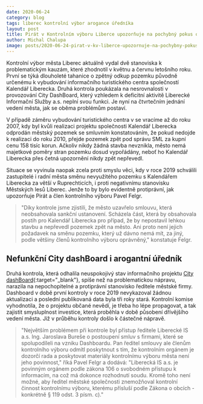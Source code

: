 ```yaml
---
date: 2020-06-24
category: blog
tags: liberec kontrolní výbor arogance úředníka
layout: post
title: Pirát v Kontrolním výboru Liberce upozorňuje na pochybný pokus o směnu pozemku i aroganci úředníka 
author: Michal Chalupa
image: posts/2020-06-24-pirat-v-kv-liberce-upozornuje-na-pochybny-pokus-o-smenu-pozemku.jpg
---
```

Kontrolní výbor města Liberec aktuálně vydal dvě stanoviska k problematickým kauzám, které zhodnotil v květnu a červnu letošního roku. První se týká dlouholeté tahanice o zpětný odkup pozemku původně určenému k vybudování informačního turistického centra společností Kalendář Liberecka. Druhá kontrola poukázala na nesrovnalosti v provozování City DashBoard, který vzhledem k deficitní aktivitě Liberecké Informační Služby a.s. neplní svou funkci. Je nyní na čtvrtečním jednání vedení města, jak se oběma problémům postaví.

V případě záměru vybudování turistického centra v se vracíme až do roku 2007, kdy byl kvůli realizaci projektu společnosti Kalendář Liberecka odprodán městský pozemek se smluvním konstatováním, že pokud nedojde k realizaci do roku 2010, přejde pozemek zpět pod správu SML za kupní cenu 158 tisíc korun. Ačkoliv nikdy žádná stavba nevznikla, město nemá majetkové poměry stran pozemku dosud vypořádány, neboť ho Kalendář Liberecka přes četná upozornění nikdy zpět nepřevedl. 

Situace se vyvinula naopak zcela proti smyslu věci, kdy v roce 2019 schválili zastupitelé i radní města směnu nevyužitého pozemku s Kalendářem Liberecka za větší v Ruprechticích, i proti negativnímu stanovisku Městských lesů Liberec. Jenže to by bylo evidentně protiprávní, jak upozorňuje Pirát a člen kontrolního výboru Pavel Felgr.

> "Díky kontrole jsme zjistili, že město uzavřelo smlouvu, která neobsahovala sankční ustanovení. Scházela část, která by obsahovala postih pro Kalendář Liberecka pro případ, že by nepostavil lehkou stavbu a nepřevedl pozemek zpět na město. Ani proto není jejich požadavek na směnu pozemku, který už dávno nemá mít, za jiný, podle většiny členů kontrolního výboru oprávněný," konstatuje Felgr.

## Nefunkční City dashBoard i arogantní úředník

Druhá kontrola, která odhalila neuspokojivý stav informačního projektu [City dashBoard](https://dashboard.liberec.cz/cs-CZ/){:target="_blank"}, spíše než na problematickou nápravu, narazila na nepochopitelné a protiprávní stanovisko ředitele městské firmy. Dashboard v době první kontroly v roce 2019 nevykazoval žádnou aktualizaci a poslední publikovaná data byla tři roky stará. Kontrolní komise vyhodnotila, že o projektu občané nevědí, je třeba ho lépe propagovat, a tak zajistit smysluplnost investice, která proběhla v době působení dřívějšího vedení města. Již v průběhu kontroly došlo k částečné nápravě.

> "Největším problémem při kontrole byl přístup ředitele Liberecké IS a.s. Ing. Jaroslava Bureše o postoupení smluv s firmami, které se spolupodíleli na vzniku Dashboardu. Pan ředitel smlouvy ale členům kontrolního výboru odmítl poskytnout s tím, že kontrolním orgánem je dozorčí rada a poskytovat materiály kontrolnímu výboru města není jeho povinnost," říká Pavel Felgr a dodává: "Liberecká IS a.s. je povinným orgánem podle zákona 106 o svobodném přístupu k informacím, na což má dokonce rozhodnutí soudu. Kromě toho není možné, aby ředitel městské společnosti znemožňoval kontrolní činnost kontrolnímu výboru, kterému přísluší podle Zákona o obcích - konkrétně § 119 odst. 3 písm. c)."
